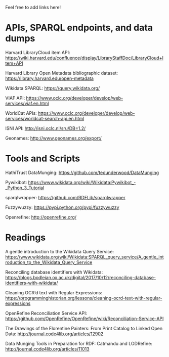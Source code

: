Feel free to add links here! 


APIs, SPARQL endpoints, and data dumps
======================================

Harvard LibraryCloud item API: https://wiki.harvard.edu/confluence/display/LibraryStaffDoc/LibraryCloud+Item+API

Harvard Library Open Metadata bibliographic dataset: https://library.harvard.edu/open-metadata

Wikidata SPARQL: https://query.wikidata.org/

VIAF API: https://www.oclc.org/developer/develop/web-services/viaf.en.html

WorldCat APIs: https://www.oclc.org/developer/develop/web-services/worldcat-search-api.en.html

ISNI API: http://isni.oclc.nl/sru/DB=1.2/

Geonames: http://www.geonames.org/export/


Tools and Scripts
=================

HathiTrust DataMunging: https://github.com/tedunderwood/DataMunging

Pywikibot: https://www.wikidata.org/wiki/Wikidata:Pywikibot_-_Python_3_Tutorial

sparqlwrapper: https://github.com/RDFLib/sparqlwrapper

Fuzzywuzzy: https://pypi.python.org/pypi/fuzzywuzzy

Openrefine: http://openrefine.org/


Readings
========

A gentle introduction to the Wikidata Query Service: https://www.wikidata.org/wiki/Wikidata:SPARQL_query_service/A_gentle_introduction_to_the_Wikidata_Query_Service

Reconciling database identifiers with Wikidata: https://blogs.bodleian.ox.ac.uk/digital/2017/10/12/reconciling-database-identifiers-with-wikidata/

Cleaning OCR’d text with Regular Expressions: https://programminghistorian.org/lessons/cleaning-ocrd-text-with-regular-expressions

OpenRefine Reconciliation Service API: https://github.com/OpenRefine/OpenRefine/wiki/Reconciliation-Service-API

The Drawings of the Florentine Painters: From Print Catalog to Linked Open Data: http://journal.code4lib.org/articles/12902

Data Munging Tools in Preparation for RDF: Catmandu and LODRefine: http://journal.code4lib.org/articles/11013
